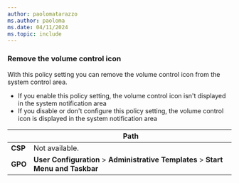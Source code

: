 ```yaml
---
author: paolomatarazzo
ms.author: paoloma
ms.date: 04/11/2024
ms.topic: include
---
```


### Remove the volume control icon

With this policy setting you can remove the volume control icon from the system control area.

- If you enable this policy setting, the volume control icon isn't displayed in the system notification area
- If you disable or don't configure this policy setting, the volume control icon is displayed in the system notification area

|  | Path |
|--|--|
| **CSP** | Not available. |
| **GPO** | **User Configuration** > **Administrative Templates** > **Start Menu and Taskbar** |
